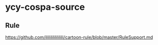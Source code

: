 # ycy-cospa-source

## Rule
https://github.com/ilililililililili/cartoon-rule/blob/master/RuleSupport.md
